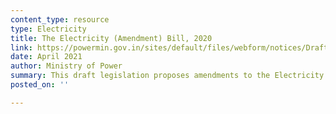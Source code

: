 ```yaml
---
content_type: resource
type: Electricity
title: The Electricity (Amendment) Bill, 2020
link: https://powermin.gov.in/sites/default/files/webform/notices/Draft_Electricity_Amendment_Bill_2020_for_comments.pdf
date: April 2021
author: Ministry of Power
summary: This draft legislation proposes amendments to the Electricity Act, 2003.
posted_on: ''

---
```

